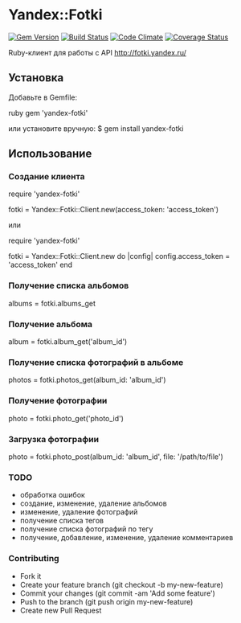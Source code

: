 # Yandex::Fotki

[![Gem Version](https://badge.fury.io/rb/yandex-fotki.png)](http://badge.fury.io/rb/yandex-fotki) [![Build Status](https://travis-ci.org/huskylab/yandex-fotki.png?branch=master)](https://travis-ci.org/huskylab/yandex-fotki) [![Code Climate](https://codeclimate.com/github/huskylab/yandex-fotki.png)](https://codeclimate.com/github/huskylab/yandex-fotki) [![Coverage Status](https://coveralls.io/repos/huskylab/yandex-fotki/badge.png?branch=master)](https://coveralls.io/r/huskylab/yandex-fotki?branch=master)

Ruby-клиент для работы с API http://fotki.yandex.ru/

## Установка

Добавьте в Gemfile:

ruby
gem 'yandex-fotki'

или установите вручную:
$ gem install yandex-fotki

## Использование

### Создание клиента
require 'yandex-fotki'

fotki = Yandex::Fotki::Client.new(access_token: 'access_token')

или

require 'yandex-fotki'

fotki = Yandex::Fotki::Client.new do |config|
  config.access_token = 'access_token'
end

### Получение списка альбомов

albums = fotki.albums_get

### Получение альбома

album = fotki.album_get('album_id')

### Получение списка фотографий в альбоме

photos = fotki.photos_get(album_id: 'album_id')

### Получение фотографии

photo = fotki.photo_get('photo_id')

### Загрузка фотографии

photo = fotki.photo_post(album_id: 'album_id', file: '/path/to/file')

### TODO

- обработка ошибок
- создание, изменение, удаление альбомов
- изменение, удаление фотографий
- получение списка тегов
- получение списка фотографий по тегу
- получение, добавление, изменение, удаление комментариев

### Contributing

- Fork it
- Create your feature branch (git checkout -b my-new-feature)
- Commit your changes (git commit -am 'Add some feature')
- Push to the branch (git push origin my-new-feature)
- Create new Pull Request
